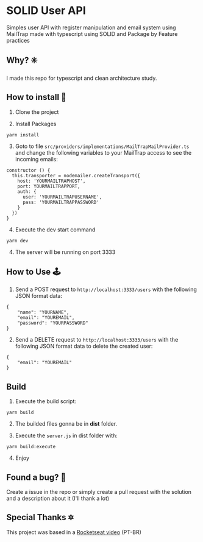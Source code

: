 # SOLID User API

Simples user API with register manipulation and email system using MailTrap made with typescript using SOLID and Package by Feature practices

## Why? ✳️
I made this repo for typescript and clean architecture study.

## How to install 👀
1. Clone the project

2. Install Packages
```
yarn install
```

3. Goto to file `src/providers/implementations/MailTrapMailProvider.ts` and change the following variables to your MailTrap access to see the incoming emails:
```
constructor () {
  this.transporter = nodemailer.createTransport({
    host: 'YOURMAILTRAPHOST',
    port: YOURMAILTRAPPORT,
    auth: {
      user: 'YOURMAILTRAPUSERNAME',
      pass: 'YOURMAILTRAPPASSWORD'
    }
  })
}
```

4. Execute the dev start command
```
yarn dev
```

4. The server will be running on port 3333

## How to Use 🕹️
1. Send a POST request to `http://localhost:3333/users` with the following JSON format data:
```
{
	"name": "YOURNAME",
	"email": "YOUREMAIL",
	"password": "YOURPASSWORD"
}
```

2. Send a DELETE request to `http://localhost:3333/users` with the following JSON format data to delete the created user:
```
{
	"email": "YOUREMAIL"
}
```

## Build
1. Execute the build script:
```
yarn build
```

2. The builded files gonna be in **dist** folder.

3. Execute the `server.js` in dist folder with:
```
yarn build:execute
```

4. Enjoy

## Found a bug? 🐛
Create a issue in the repo or simply create a pull request with the solution and a description about it (I'll thank a lot)

## Special Thanks 🔯
This project was based in a [Rocketseat video](https://youtu.be/vAV4Vy4jfkc) (PT-BR)